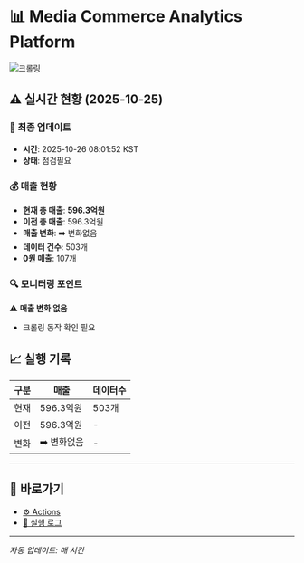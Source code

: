 # 📊 Media Commerce Analytics Platform

![크롤링](https://img.shields.io/badge/크롤링-점검필요-yellow)

## ⚠️ 실시간 현황 (2025-10-25)

### 📍 최종 업데이트
- **시간**: 2025-10-26 08:01:52 KST
- **상태**: 점검필요

### 💰 매출 현황
- **현재 총 매출**: **596.3억원**
- **이전 총 매출**: 596.3억원
- **매출 변화**: ➡️ 변화없음
- **데이터 건수**: 503개
- **0원 매출**: 107개

### 🔍 모니터링 포인트

⚠️ **매출 변화 없음**
- 크롤링 동작 확인 필요


## 📈 실행 기록

| 구분 | 매출 | 데이터수 |
|------|------|----------|
| 현재 | 596.3억원 | 503개 |
| 이전 | 596.3억원 | - |
| 변화 | ➡️ 변화없음 | - |

---

## 🔗 바로가기

- [⚙️ Actions](../../actions)
- [📝 실행 로그](../../actions/workflows/daily_scraping.yml)

---

*자동 업데이트: 매 시간*
